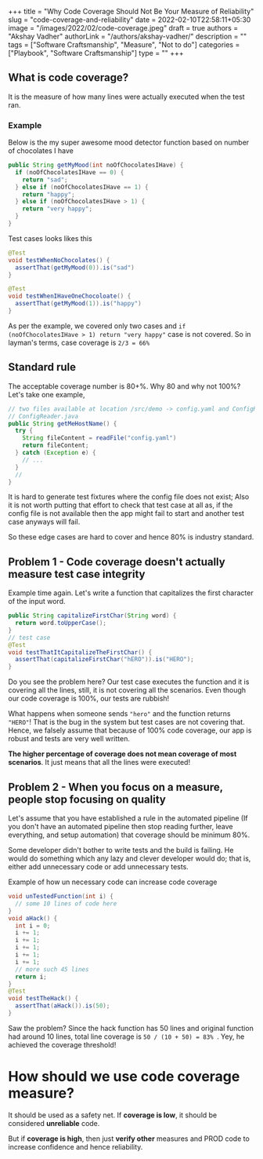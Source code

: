 +++
title = "Why Code Coverage Should Not Be Your Measure of Reliability"
slug = "code-coverage-and-reliability"
date = 2022-02-10T22:58:11+05:30
image = "/images/2022/02/code-coverage.jpeg"
draft = true
authors = "Akshay Vadher"
authorLink = "/authors/akshay-vadher/"
description = ""
tags = ["Software Craftsmanship", "Measure", "Not to do"]
categories = ["Playbook", "Software Craftsmanship"]
type = ""
+++

## What is code coverage?
It is the measure of how many lines were actually executed when the test ran. 

### Example
Below is the my super awesome mood detector function based on number of chocolates I have
```java
public String getMyMood(int noOfChocolatesIHave) {
  if (noOfChocolatesIHave == 0) {
    return "sad";
  } else if (noOfChocolatesIHave == 1) {
    return "happy";
  } else if (noOfChocolatesIHave > 1) {
    return "very happy";
  }
}
```
Test cases looks likes this
```java
@Test
void testWhenNoChocolates() {
  assertThat(getMyMood(0)).is("sad")
}

@Test
void testWhenIHaveOneChocoloate() { 
  assertThat(getMyMood(1)).is("happy")
}
```

As per the example, we covered only two cases and `if (noOfChocolatesIHave > 1) return "very happy"` case is not covered. So in layman's terms, case coverage is `2/3 = 66%`

## Standard rule
The acceptable coverage number is 80+%. Why 80 and why not 100%? Let's take one example,
```java
// two files available at location /src/demo -> config.yaml and ConfigReader.java
// ConfigReader.java
public String getMeHostName() {
  try {
    String fileContent = readFile("config.yaml")
    return fileContent;
  } catch (Exception e) {
    // ...
  }
  //
}
```
It is hard to generate test fixtures where the config file does not exist; Also it is not worth putting that effort to check that test case at all as, if the config file is not available then the app might fail to start and another test case anyways will fail.

So these edge cases are hard to cover and hence 80% is industry standard. 

## Problem 1 - Code coverage doesn't actually measure test case integrity
Example time again. Let's write a function that capitalizes the first character of the input word.
```java
public String capitalizeFirstChar(String word) {
  return word.toUpperCase();
}
// test case 
@Test
void testThatItCapitalizeTheFirstChar() {
  assertThat(capitalizeFirstChar("hERO")).is("HERO");
}
```
Do you see the problem here? Our test case executes the function and it is covering all the lines, still, it is not covering all the scenarios. Even though our code coverage is 100%, our tests are rubbish! 

What happens when someone sends `"hero"` and the function returns `"HERO"`! That is the bug in the system but test cases are not covering that. Hence, we falsely assume that because of 100% code coverage, our app is robust and tests are very well written.

**The higher percentage of coverage does not mean coverage of most scenarios**. It just means that all the lines were executed!

## Problem 2 - When you focus on a measure, people stop focusing on quality
Let's assume that you have established a rule in the automated pipeline (If you don't have an automated pipeline then stop reading further, leave everything, and setup automation) that coverage should be minimum 80%. 

Some developer didn't bother to write tests and the build is failing. He would do something which any lazy and clever developer would do; that is, either add unnecessary code or add unnecessary tests. 

Example of how un necessary code can increase code coverage
```java
void unTestedFunction(int i) {
  // some 10 lines of code here
}
void aHack() {
  int i = 0;
  i += 1;
  i += 1;
  i += 1;
  i += 1;
  i += 1;
  // more such 45 lines
  return i;  
}
@Test
void testTheHack() {
  assertThat(aHack()).is(50);
}
```
Saw the problem? Since the hack function has 50 lines and original function had around 10 lines, total line coverage is `50 / (10 + 50) = 83% `. Yey, he achieved the coverage threshold!

# How should we use code coverage measure?
It should be used as a safety net. 
If **coverage is low**, it should be considered **unreliable** code. 

But if **coverage is high**, then just **verify other** measures and PROD code to increase confidence and hence reliability. 